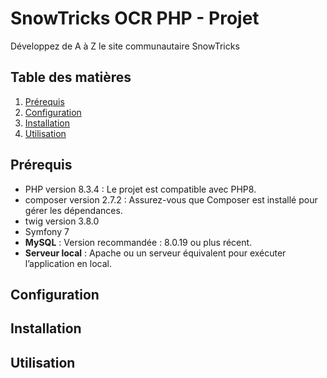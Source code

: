# SnowTricks OCR PHP - Projet

Développez de A à Z le site communautaire SnowTricks

## Table des matières

1. [Prérequis](#prérequis)
2. [Configuration](#configuration)
3. [Installation](#installation)
4. [Utilisation](#utilisation)

## Prérequis

-   PHP version 8.3.4 : Le projet est compatible avec PHP8.
-   composer version 2.7.2 : Assurez-vous que Composer est installé pour gérer les dépendances.
-   twig version 3.8.0
-   Symfony 7
-   **MySQL** : Version recommandée : 8.0.19 ou plus récent.
-   **Serveur local** : Apache ou un serveur équivalent pour exécuter l’application en local.

## Configuration

## Installation

## Utilisation
